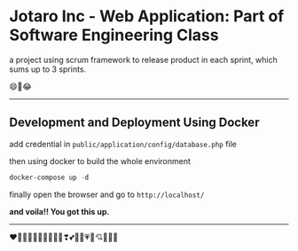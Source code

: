# Jotaro Inc - Web Application: Part of Software Engineering Class

a project using scrum framework to release product in each sprint, which sums up to 3 sprints.

😄🤣😂

---

## Development and Deployment Using Docker

add credential in `public/application/config/database.php` file

then using docker to build the whole environment

```powershell
docker-compose up -d
```

finally open the browser and go to `http://localhost/`

**and voila!! You got this up.**

---
❤🧡💛💚💙💜🤎🖤🤍💔❣💕💞💓💗💖💘💝💟💌
